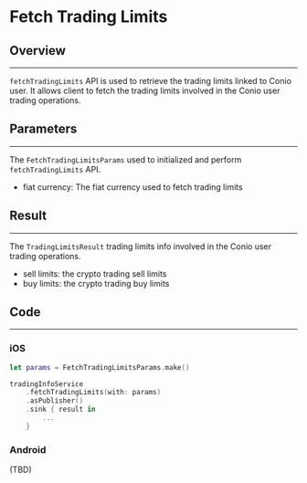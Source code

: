 # Fetch Trading Limits

## Overview
---
`fetchTradingLimits` API is used to retrieve the trading limits linked to Conio user. It allows client to fetch the trading limits involved in the Conio user trading operations.

## Parameters
---
The `FetchTradingLimitsParams` used to initialized and perform `fetchTradingLimits` API.

- fiat currency: The fiat currency used to fetch trading limits

## Result
---

The `TradingLimitsResult` trading limits info involved in the Conio user trading operations.

- sell limits: the crypto trading sell limits
- buy limits: the crypto trading buy limits

## Code
---
### iOS

```swift
let params = FetchTradingLimitsParams.make()

tradingInfoService
	.fetchTradingLimits(with: params)
	.asPublisher()
	.sink { result in 
		...
	}
```

### Android
(TBD)
